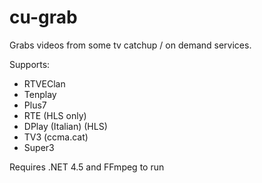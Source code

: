 # cu-grab
Grabs videos from some tv catchup / on demand services.

Supports:
+ RTVEClan
+ Tenplay
+ Plus7
+ RTE (HLS only)
+ DPlay (Italian) (HLS)
+ TV3 (ccma.cat)
+ Super3

Requires .NET 4.5 and FFmpeg to run
